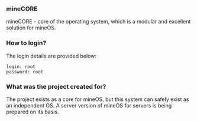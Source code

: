 ### mineCORE
mineCORE - core of the operating system, which is a modular and excellent solution for mineOS.

### How to login?
The login details are provided below:
    
    login: root
    password: root

### What was the project created for?
The project exists as a core for mineOS, but this system can safely exist as an independent OS. A server version of mineOS for servers is being prepared on its basis.
